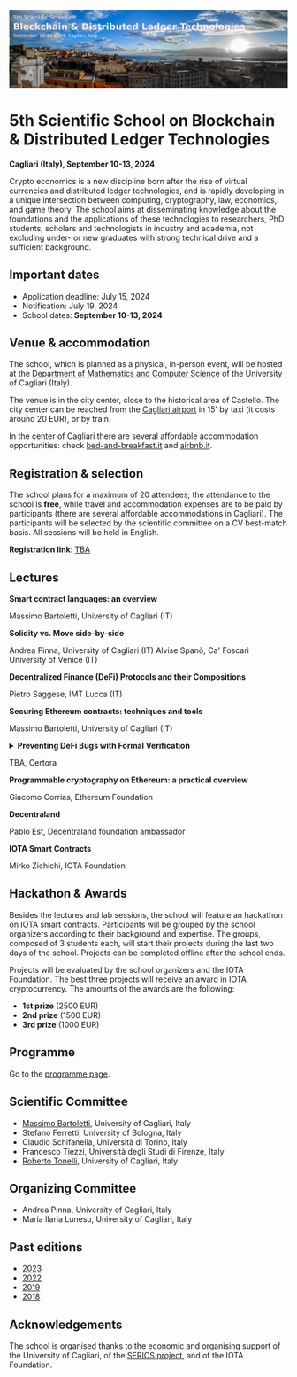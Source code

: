 ![image](5th-dlt-school-logo.jpg)

# 5th Scientific School on Blockchain & Distributed Ledger Technologies

**Cagliari (Italy), September 10-13, 2024**

Crypto economics is a new discipline born after the rise of virtual currencies and distributed ledger technologies, and is rapidly developing in a unique intersection between computing, cryptography,  law,
economics, and game theory. The school aims at disseminating  knowledge about the foundations and the applications of these technologies to researchers, PhD students, scholars and technologists in industry and academia, not excluding under- or new graduates with strong technical drive and a sufficient background.


## Important dates

- Application deadline: July 15, 2024
- Notification: July 19, 2024
- School dates: **September 10-13, 2024**


## Venue & accommodation

The school, which is planned as a physical, in-person event, will be hosted at the [Department of Mathematics and Computer Science](https://goo.gl/maps/jjzgXGtSLtVBSrDu9) of the University of Cagliari (Italy).

The venue is in the city center, close to the historical area of Castello. 
The city center can be reached from the [Cagliari airport](http://www.sogaer.it/it) in 15' by taxi (it costs around 20 EUR), or by train.

In the center of Cagliari there are several affordable accommodation opportunities: check [bed-and-breakfast.it](https://www.bed-and-breakfast.it/lista_strutture_ur.cfm?locale=it&zona=Castello&citta=Cagliari&idregione=14) and
[airbnb.it](https://www.airbnb.it/rooms/6619495?source_impression_id=p3_1688053073_kJI5XWcXBEsz1r%2B1).


## Registration & selection

The school plans for a maximum of 20 attendees; the attendance to the school is **free**, while travel and accommodation expenses are to be paid by participants (there are several affordable accommodations in Cagliari). 
The participants will be selected by the scientific  committee on a CV best-match basis.
All sessions will be held in English.

**Registration link**: [TBA]()


## Lectures


**Smart contract languages: an overview**

Massimo Bartoletti, University of Cagliari (IT)


**Solidity vs. Move side-by-side**

Andrea Pinna, University of Cagliari (IT)
Alvise Spanò, Ca' Foscari University of Venice (IT)


**Decentralized Finance (DeFi) Protocols and their Compositions**

Pietro Saggese, IMT Lucca (IT)


**Securing Ethereum contracts: techniques and tools**

Massimo Bartoletti, University of Cagliari (IT)

<details>
<summary><b>Preventing DeFi Bugs with Formal Verification</b></summary>
Join us for an engaging workshop on the Certora Prover, a cutting-edge formal verification tool designed to uncover bugs in DeFi smart contracts. We will begin with a brief lecture introducing the fundamentals of formal verification, its underlying principles, and its unique advantages. The primary focus of the workshop will be a hands-on exercise, where participants will learn to write specifications in CVL, the Certora Verification Language. The participants will test smart contract code against their specification using the Certora Prover. This session is ideal for those looking to deepen their understanding of formal verification and smart contract security.
</details>

TBA, Certora 

**Programmable cryptography on Ethereum: a practical overview**

Giacomo Corrias, Ethereum Foundation


**Decentraland**

Pablo Est, Decentraland foundation ambassador


**IOTA Smart Contracts**

Mirko Zichichi, IOTA Foundation


## Hackathon & Awards

Besides the lectures and lab sessions, the school will feature an hackathon on IOTA smart contracts. Participants will be grouped by the school organizers according to their background and expertise. The groups, composed of 3 students each, will start their projects during the last two days of the school. Projects can be completed offline after the school ends.

Projects will be evaluated by the school organizers and the IOTA Foundation. 
The best three projects will receive an award in IOTA cryptocurrency.
The amounts of the awards are the following:
- **1st prize** (2500 EUR)
- **2nd prize** (1500 EUR)
- **3rd prize** (1000 EUR)


## Programme

Go to the [programme page](programme.md).


## Scientific Committee

- [Massimo Bartoletti](https://blockchain.unica.it), University of Cagliari, Italy
- Stefano Ferretti, University of Bologna, Italy
- Claudio Schifanella, Università di Torino, Italy
- Francesco Tiezzi, Università degli Studi di Firenze, Italy
- [Roberto Tonelli](https://www.unica.it/unica/it/ateneo_s07_ss01.page?contentId=SHD31003), University of Cagliari, Italy


## Organizing Committee

- Andrea Pinna, University of Cagliari, Italy
- Maria Ilaria Lunesu, University of Cagliari, Italy


## Past editions

- [2023](2023/)
- [2022](2022/)
- [2019](2019/)
- [2018](2018/)


## Acknowledgements

The school is organised thanks to the economic and organising support of the University of Cagliari, of the [SERICS project](https://serics.eu/), and of the IOTA Foundation.
